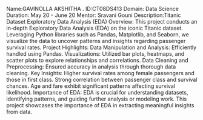 Name:GAVINOLLA AKSHITHA .
ID:CT08DS413
Domain: Data Science 
Duration: May 20 - June 20 
Mentor: Sravani Gouni
Description:Titanic Dataset Exploratory Data Analysis (EDA)
Overview: This project conducts an in-depth Exploratory Data Analysis (EDA) on the iconic Titanic dataset. Leveraging Python libraries such as Pandas, Matplotlib, and Seaborn, we visualize the data to uncover patterns and insights regarding passenger survival rates.
Project Highlights:
Data Manipulation and Analysis: Efficiently handled using Pandas.
Visualizations: Utilized bar plots, heatmaps, and scatter plots to explore relationships and correlations.
Data Cleaning and Preprocessing: Ensured accuracy in analysis through thorough data cleaning.
Key Insights:
Higher survival rates among female passengers and those in first class.
Strong correlation between passenger class and survival chances.
Age and fare exhibit significant patterns affecting survival likelihood.
Importance of EDA:
EDA is crucial for understanding datasets, identifying patterns, and guiding further analysis or modeling work. This project showcases the importance of EDA in extracting meaningful insights from data.
